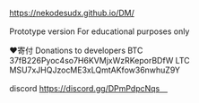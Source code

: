 https://nekodesudx.github.io/DM/


Prototype version
For educational purposes only　

❤寄付 Donations to developers
BTC 37fB226Pyoc4so7H6KVMjxWzRKeporBDfW
LTC MSU7xJHQJzocME3xLQmtAKfow36nwhuZ9Y

discord https://discord.gg/DPmPdpcNqs　
